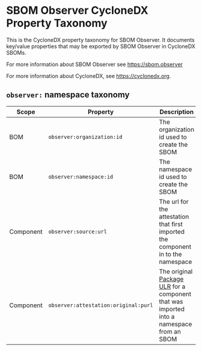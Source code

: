 # SBOM Observer CycloneDX Property Taxonomy

This is the CycloneDX property taxonomy for SBOM Observer. It documents key/value properties that may be exported by SBOM Observer in CycloneDX SBOMs.

For more information about SBOM Observer see https://sbom.observer

For more information about CycloneDX, see https://cyclonedx.org.

## `observer:` namespace taxonomy

| Scope | Property | Description |
| -------- | -------- | -----------  |
| BOM | `observer:organization:id` | The organization id used to create the SBOM |
| BOM | `observer:namespace:id` | The namespace id used to create the SBOM |
| Component | `observer:source:url` | The url for the attestation that first imported the component in to the namespace |
| Component | `observer:attestation:original:purl` | The original [Package ULR](https://github.com/package-url/purl-spec) for a component that was imported into a namespace from an SBOM |
